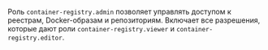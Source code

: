 Роль `container-registry.admin` позволяет управлять доступом к реестрам, Docker-образам и репозиториям. Включает все разрешения, которые дают роли `container-registry.viewer` и `container-registry.editor`.